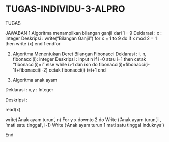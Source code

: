 # TUGAS-INDIVIDU-3-ALPRO
TUGAS

JAWABAN 
1.Algoritma menampilkan bilangan ganjil dari 1 – 9
Deklarasi             : x : integer
Deskripsi             :
write(“Bilangan Ganjil”)
for x = 1 to 9 do
if  x mod 2 = 1 then
write (x)
endif
endfor

2. Algoritma Menentukan Deret Bilangan Fibonacci
Deklarasi	: i, n, fibonacci(i): integer
Deskripsi	:
input n
if i=0 atau i=1 then
cetak “fibonacci(i)=i”
else
while i>1 dan i≤n do
fibonacci(i)=fibonacci(i-1)+fibonacci(i-2)
cetak fibonacci(i)
i=i+1
end

3. Algoritma anak ayam

Deklarasi	: x,y : Integer

Deskripsi	: 

read(x)

write(‘Anak ayam turun’, n)
	For y		x downto 2 do
		Write (‘Anak ayam turun’,i , ‘mati satu tinggal’, i-1)
Write (‘Anak ayam turun 1 mati satu tinggal induknya’)

End

